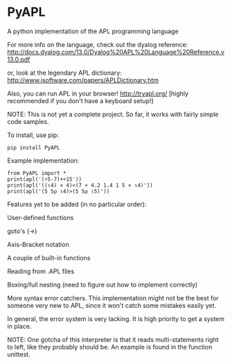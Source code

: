 # PyAPL
A python implementation of the APL programming language

For more info on the language, check out the dyalog reference: http://docs.dyalog.com/13.0/Dyalog%20APL%20Language%20Reference.v13.0.pdf

or, look at the legendary APL dictionary: http://www.jsoftware.com/papers/APLDictionary.htm

Also, you can run APL in your browser! http://tryapl.org/ [highly recommended if you don't have a keyboard setup!]

NOTE: This is not yet a complete project. So far, it works with fairly simple code samples.

To install, use pip:

	pip install PyAPL

Example implementation:

    from PyAPL import *
    print(apl('(÷5-7)+÷15'))
    print(apl('((⍳4) × 4)<(7 + 4.2 1.4 1 5 × ⍳4)'))
    print(apl('(5 5⍴ ⍳4)>(5 5⍴ ⍳5)'))

Features yet to be added (in no particular order):

User-defined functions

goto's (→)

Axis-Bracket notation

A couple of built-in functions

Reading from .APL files

Boxing/full nesting (need to figure out how to implement correctly)

More syntax error catchers. This implementation might not be the best for someone very new to APL, since it won't catch some mistakes easily yet.

In general, the error system is very lacking. It is high priority to get a system in place.


NOTE: One gotcha of this interpreter is that it reads multi-statements right to left, like they probably should be. An example is found in the function unittest.
